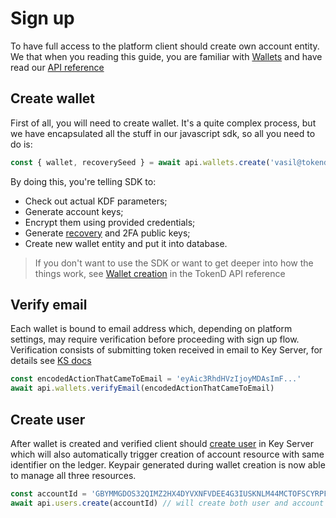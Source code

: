 # Sign up

To have full access to the platform client should create own account entity. We 
that when you reading this guide, you are familiar with [Wallets][2] and have
read our [API reference][3]

## Create wallet

First of all, you will need to create wallet. It's a quite complex process, but
we have encapsulated all the stuff in our javascript sdk, so all you need to
do is: 

```javascript
const { wallet, recoverySeed } = await api.wallets.create('vasil@tokend.io', 'p@ssw0rd')
```

By doing this, you're telling SDK to:
* Check out actual KDF parameters;
* Generate account keys;
* Encrypt them using provided credentials; 
* Generate [recovery][4] and 2FA public keys;
* Create new wallet entity and put it into database.

> If you don't want to use the SDK or want to get deeper into how the things work,
 see [Wallet creation][1] in the TokenD API reference

## Verify email

Each wallet is bound to email address which, depending on platform settings, 
may require verification before proceeding with sign up flow.
Verification consists of submitting token received in email to Key Server, 
for details see [KS docs](https://tokend.gitlab.io/docs#email-verification)

```javascript
const encodedActionThatCameToEmail = 'eyAic3RhdHVzIjoyMDAsImF...'
await api.wallets.verifyEmail(encodedActionThatCameToEmail)
```

## Create user

After wallet is created and verified client should 
[create user](https://tokend.gitlab.io/docs#create-user) in Key Server which 
will also automatically trigger creation of account resource with same 
identifier on the ledger. Keypair generated during wallet creation is now able 
to manage all three resources.

```javascript
const accountId = 'GBYMMGDOS32QIMZ2HX4DYVXNFVDEE4G3IUSKNLM44MCTOFSCYRPF7KDE'
await api.users.create(accountId) // will create both user and account
```

[1]: https://tokend.gitlab.io/docs#create-wallet
[2]: /other/wallets.md
[3]: https://tokend.gitlab.io/docs#wallets
[4]: /guides/password_change_recovery.md
